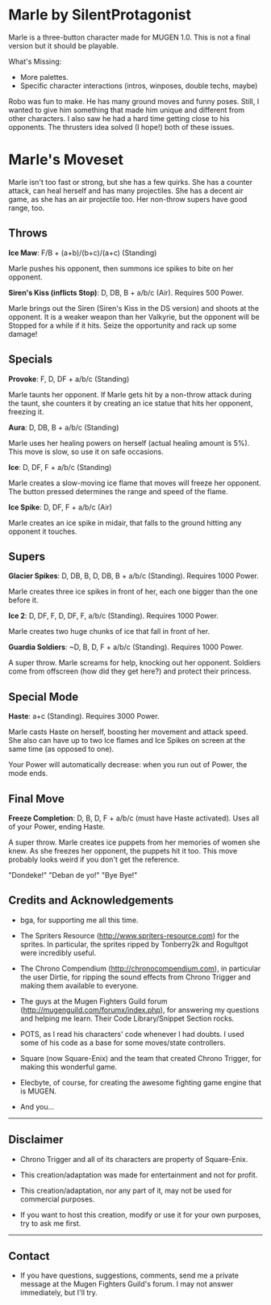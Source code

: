 
Marle by SilentProtagonist 
================================

Marle is a three-button character made for MUGEN 1.0.
This is not a final version but it should be playable.

What's Missing:

- More palettes.
- Specific character interactions (intros, winposes, double techs, maybe)

Robo was fun to make. He has many ground moves and funny poses. Still, I 
wanted to give him something that made him unique and different from other
characters. I also saw he had a hard time getting close to his opponents.
The thrusters idea solved (I hope!) both of these issues. 


Marle's Moveset
==============

Marle isn't too fast or strong, but she has a few quirks. She 
has a counter attack, can heal herself and has many projectiles. 
She has a decent air game, as she has an air projectile too. 
Her non-throw supers have good range, too.

Throws
--------------

**Ice Maw**: F/B + (a+b)/(b+c)/(a+c) (Standing)

Marle pushes his opponent, then summons ice spikes to bite on 
her opponent.

**Siren's Kiss (inflicts Stop)**: D, DB, B + a/b/c (Air). Requires 500 Power.

Marle brings out the Siren (Siren's Kiss in the DS version) and 
shoots at the opponent. It is a weaker weapon than her Valkyrie, 
but the opponent will be Stopped for a while if it hits. Seize 
the opportunity and rack up some damage!

Specials
--------

**Provoke**: F, D, DF + a/b/c (Standing)

Marle taunts her opponent. If Marle gets hit by a non-throw attack 
during the taunt, she counters it by creating an ice statue that 
hits her opponent, freezing it.

**Aura**: D, DB, B + a/b/c (Standing)

Marle uses her healing powers on herself (actual healing amount is 
5%). This move is slow, so use it on safe occasions.

**Ice**: D, DF, F + a/b/c (Standing)

Marle creates a slow-moving ice flame that moves  will freeze her 
opponent. The button pressed determines the range and speed of the 
flame.

**Ice Spike**: D, DF, F + a/b/c (Air)

Marle creates an ice spike in midair, that falls to the ground 
hitting any opponent it touches.


Supers
------

**Glacier Spikes**: D, DB, B, D, DB, B + a/b/c (Standing). Requires 1000 Power.

Marle creates three ice spikes in front of her, each one bigger than 
the one before it. 

**Ice 2**: D, DF, F, D, DF, F, a/b/c (Standing). Requires 1000 Power.

Marle creates two huge chunks of ice that fall in front of her.

**Guardia Soldiers**: ~D, B, D, F + a/b/c (Standing). Requires 1000 Power.

A super throw. Marle screams for help, knocking out her opponent. 
Soldiers come from offscreen (how did they get here?) and protect 
their princess.


Special Mode
------------

**Haste**: a+c (Standing). Requires 3000 Power.

Marle casts Haste on herself, boosting her movement and attack speed. 
She also can have up to two Ice flames and Ice Spikes on screen 
at the same time (as opposed to one).

Your Power will automatically decrease: when you run out of Power, 
the mode ends.

Final Move
----------

**Freeze Completion**: D, B, D, F + a/b/c (must have Haste activated). Uses all of your Power, ending Haste.

A super throw. Marle creates ice puppets from her memories of women 
she knew. As she freezes her opponent, the puppets hit it too. 
This move probably looks weird if you don't get the reference.

"Dondeke!" "Deban de yo!"  "Bye Bye!"


Credits and Acknowledgements
----------------------------

- bga, for supporting me all this time.

- The Spriters Resource (http://www.spriters-resource.com) for the sprites. In particular,
  the sprites ripped by Tonberry2k and Rogultgot were incredibly useful.

- The Chrono Compendium (http://chronocompendium.com), in particular the user Dirtie, for
  ripping the sound effects from Chrono Trigger and making them available to everyone.

- The guys at the Mugen Fighters Guild forum (http://mugenguild.com/forumx/index.php),
  for answering my questions and helping me learn. Their Code Library/Snippet Section rocks.

- POTS, as I read his characters' code whenever I had doubts. I used some of his code as a
  base for some moves/state controllers.

- Square (now Square-Enix) and the team that created Chrono Trigger, for making this
wonderful game.

- Elecbyte, of course, for creating the awesome fighting game engine that is MUGEN.

- And you...

---------- 
Disclaimer
----------

- Chrono Trigger and all of its characters are property of Square-Enix.

- This creation/adaptation was made for entertainment and not for profit.

- This creation/adaptation, nor any part of it, may not be used for commercial purposes. 

- If you want to host this creation, modify or use it for your own purposes,
  try to ask me first.

-------
Contact
-------

- If you have questions, suggestions, comments, send me a private message at the Mugen Fighters Guild's forum.
  I may not answer immediately, but I'll try.
